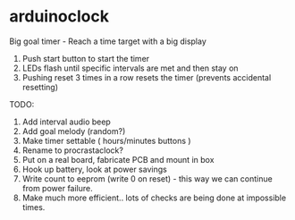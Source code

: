 arduinoclock
============

Big goal timer - Reach a time target with a big display
  1. Push start button to start the timer
  2. LEDs flash until specific intervals are met and then stay on
  3. Pushing reset 3 times in a row resets the timer (prevents accidental resetting)
  
TODO: 
  1. Add interval audio beep
  2. Add goal melody (random?)
  3. Make timer settable ( hours/minutes buttons )
  4. Rename to procrastaclock?
  5. Put on a real board, fabricate PCB and mount in box
  6. Hook up battery, look at power savings
  7. Write count to eeprom (write 0 on reset) - this way we can continue from power failure.
  8. Make much more efficient.. lots of checks are being done at impossible times.
